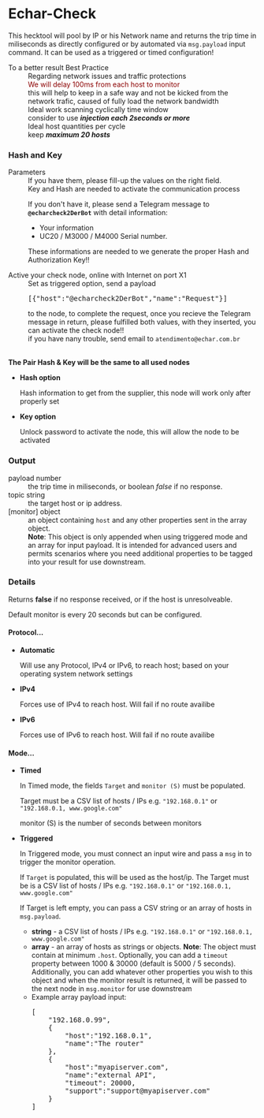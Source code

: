 # Echar-Check
This hecktool will pool by IP or his Network name and returns the trip time in miliseconds as directly configured or by automated via <code>msg.payload</code> input command. It can be used as a triggered or timed configuration!
<dl class="message-properties">
        <dt>To a better result <span class="property-type">Best Practice</span></dt>
        <dd>Regarding network issues and traffic protections</dd>
        <dd style="color: darkred;">We will delay 100ms from each host to monitor</dd>
        <dd>this will help to keep in a safe way and not be kicked from the network trafic, caused of fully load the network bandwidth</dd>
        <dd>Ideal work scanning cyclically time window</dd><dd>consider to use <b><i>injection each 2seconds or more</i></b></dd>
        <dd>Ideal host quantities per cycle </dd><dd>keep <b><i>maximum 20 hosts</i></b></dd>
    </dl>
     <dt> <h3>Hash and Key </h3> <span class="property-type">Parameters</span></dt>
    <dd>If you have them, please fill-up the values on the right field.</dd>
    <dd>Key and Hash are needed to activate the communication process</dd>
    <dl class="message-properties">
        <dd>If you don't have it, please send a Telegram message to
        <b><code>@echarcheck2DerBot</code></b> with detail information:<br>
        <ul><li>Your information </li><li>UC20 / M3000 / M4000 Serial number.</li></ul>
        These informations are needed to we generate the proper Hash and Authorization Key!!</dd>
    </dl>
    <dt>Active your check node, online with Internet on port X1</dt>
    <dd>Set as triggered option, send a payload <pre>[{"host":"@echarcheck2DerBot","name":"Request"}]</pre>
        to the node, to complete the request, once you recieve the Telegram message in return, please fulfilled both values, with they inserted, you can activate the check node!!<br>
    if you have nany trouble, send email to <code>atendimento@echar.com.br</code></dd>
    <br>
    <p><b>The Pair Hash & Key will be the same to all used nodes</b></p>
    <ul>
        <li><b>Hash option</b><br>
            <p>Hash information to get from the supplier,
            this node will work only after properly set</p>
        </li>
        <li><b>Key option</b><br>
            <p>Unlock password to activate the node,
            this will allow the node to be activated</p>
        </li>
    </ul>   
    <h3>Output</h3>
    <dl class="message-properties">
        <dt>payload <span class="property-type">number</span></dt>
        <dd> the trip time in miliseconds, or boolean <i>false</i> if no response.</dd>
        <dt>topic <span class="property-type">string</span></dt>
        <dd> the target host or ip address.</dd>
        <dt>[monitor] <span class="property-type">object</span></dt>
        <dd> an object containing <code>host</code> and any other properties sent in the array object.<br>
            <b>Note</b>: This object is only appended when using triggered mode and an array for input payload. It is
            intended for advanced users and permits scenarios where you need additional properties to be tagged into your result for use downstream.</dd>
    </dl>
    <h3>Details</h3>
    <p>Returns <b>false</b> if no response received, or if the host is unresolveable.</p>
    <p>Default monitor is every 20 seconds but can be configured.</p>
    <h4>Protocol...</h4>
    <ul>
        <li><b>Automatic</b><br>
            <P>Will use any Protocol, IPv4 or IPv6, to reach host; based on your operating system network settings</P>
        </li>
        <li><b>IPv4</b><br>
            <P>Forces use of IPv4 to reach host. Will fail if no route availibe</P>
        </li>
        <li><b>IPv6</b><br>
            <P>Forces use of IPv6 to reach host. Will fail if no route availibe</P>
        </li>
    </ul>
    <h4>Mode...</h4>
    <ul>
        <li><b>Timed</b><br>
            <P>In Timed mode, the fields <code>Target</code> and <code>monitor (S)</code> must be populated.</P>
            <p>Target must be a CSV list of hosts / IPs e.g. <code>"192.168.0.1"</code> or <code>"192.168.0.1, www.google.com"</code></p>
            <p>monitor (S) is the number of seconds between monitors</p>
        </li>
        <li><b>Triggered</b><br>
            <p>In Triggered mode, you must connect an input wire and pass a <code>msg</code> in to trigger the monitor operation.</p>
            <p>If <code>Target</code> is populated, this will be used as the host/ip. The Target must be is a CSV list of
                hosts / IPs e.g. <code>"192.168.0.1"</code> or <code>"192.168.0.1, www.google.com"</code></p>
            <p>If Target is left empty, you can pass a CSV string or an array of hosts in <code>msg.payload</code>.
                <ul>
                    <li><b>string</b> - a CSV list of hosts / IPs e.g. <code>"192.168.0.1"</code> or <code>"192.168.0.1, www.google.com"</code> </li>
                    <li><b>array</b> - an array of hosts as strings or objects. <b>Note</b>: The object must contain at minimum <code>.host</code>.
                        Optionally, you can add a <code>timeout</code> property between 1000 & 30000 (default is 5000 / 5 seconds).
                        Additionally, you can add whatever other properties you wish to this object and when the monitor result is returned, it will
                        be passed to the next node in <code>msg.monitor</code> for use downstream</li>
                    <li>Example array payload input: <pre>[
    "192.168.0.99",
    {
        "host":"192.168.0.1",
        "name":"The router"
    },
    {
        "host":"myapiserver.com",
        "name":"external API",
        "timeout": 20000,
        "support":"support@myapiserver.com"
    }
]</pre>         </li>
                </ul>
            </p>
        </li>
    </ul>      
